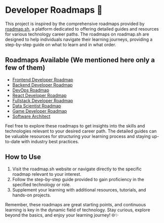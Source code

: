 # Developer Roadmaps 🚀

This project is inspired by the comprehensive roadmaps provided by [roadmap.sh](https://roadmap.sh/), a platform dedicated to offering detailed guides and resources for various technology career paths. The roadmaps on roadmap.sh are designed to help individuals navigate their learning journeys, providing a step-by-step guide on what to learn and in what order.

## Roadmaps Available (We mentioned here only a few of them)

- [Frontend Developer Roadmap](https://roadmap.sh/frontend)
- [Backend Developer Roadmap](https://roadmap.sh/backend)
- [DevOps Roadmap](https://roadmap.sh/devops)
- [React Developer Roadmap](https://roadmap.sh/react)
- [Fullstack Developer Roadmap](https://roadmap.sh/full-stack)
- [Data Scientist Roadmap](https://roadmap.sh/ai-data-scientist)
- [Game Developer Roadmap](https://roadmap.sh/game-developer)
- [Software Architect](https://roadmap.sh/software-architect)

Feel free to explore these roadmaps to get insights into the skills and technologies relevant to your desired career path. The detailed guides can be valuable resources for structuring your learning process and staying up-to-date with industry best practices.

## How to Use

1. Visit the roadmap.sh website or navigate directly to the specific roadmap relevant to your interest.
2. Follow the step-by-step guide provided to gain proficiency in the specified technology or role.
3. Supplement your learning with additional resources, tutorials, and hands-on projects.

Remember, these roadmaps are great starting points, and continuous learning is key in the dynamic field of technology. Stay curious, explore beyond the basics, and enjoy your learning journey! 🌐✨

